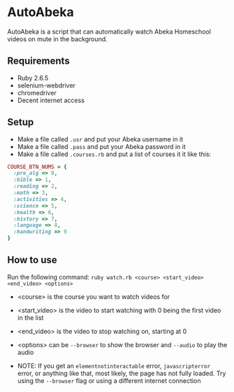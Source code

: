 # AutoAbeka

AutoAbeka is a script that can automatically watch Abeka Homeschool videos on mute in the background.

## Requirements

* Ruby 2.6.5
* selenium-webdriver
* chromedriver
* Decent internet access

## Setup

* Make a file called `.usr` and put your Abeka username in it
* Make a file called `.pass` and put your Abeka password in it
* Make a file called `.courses.rb` and put a list of courses it it like this:
```rb
COURSE_BTN_NUMS = {
  :pre_alg => 0,
  :bible => 1,
  :reading => 2,
  :math => 3,
  :activities => 4,
  :science => 5,
  :health => 6,
  :history => 7,
  :language => 8,
  :handwriting => 9
}
```

## How to use

Run the following command: `ruby watch.rb <course> <start_video> <end_video> <options>`

* \<course\> is the course you want to watch videos for
* \<start\_video\> is the video to start watching with 0 being the first video in the list
* \<end\_video\> is the video to stop watching on, starting at 0
* \<options\> can be `--browser` to show the browser and `--audio` to play the audio

* NOTE: If you get an `elementnotinteractable` error, `javascripterror` error, or anything like that, most likely, the page has not fully loaded. Try using the `--browser` flag or using a different internet connection
